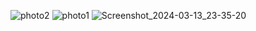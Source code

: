 ![photo2](https://github.com/Shubham19032004/tic-tac-toe/assets/118589955/d1b4ed71-c106-4c6e-89d3-8c72d51119ae)
![photo1](https://github.com/Shubham19032004/tic-tac-toe/assets/118589955/162fd4f6-1e6e-4788-97f2-2a445b98efd7)
![Screenshot_2024-03-13_23-35-20](https://github.com/Shubham19032004/tic-tac-toe/assets/118589955/12f4ef85-2936-4721-8b72-7e2e568d4e4f)
